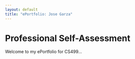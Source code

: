 ```yaml
---
layout: default
title: "ePortfolio: Jose Garza"
---
```


# Professional Self-Assessment
Welcome to my ePortfolio for CS499...
